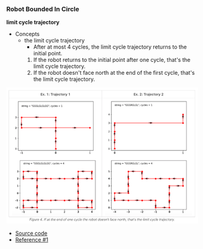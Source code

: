 ### Robot Bounded In Circle
**limit cycle trajectory**
- Concepts
    - the limit cycle trajectory
        - After at most 4 cycles, the limit cycle trajectory returns to the initial point. 
        1. If the robot returns to the initial point after one cycle, that's the limit cycle trajectory.
        2. If the robot doesn't face north at the end of the first cycle, that's the limit cycle trajectory.

![trajectory](images/Trajectory.png)

- [Source code](source/)
- [Reference #1]()